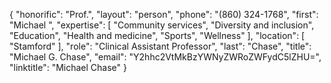 {
  "honorific": "Prof.",
  "layout": "person",
  "phone": "(860) 324-1768",
  "first": "Michael ",
  "expertise": [
    "Community services",
    "Diversity and inclusion",
    "Education",
    "Health and medicine",
    "Sports",
    "Wellness"
  ],
  "location": [
    "Stamford"
  ],
  "role": "Clinical Assistant Professor",
  "last": "Chase",
  "title": "Michael G. Chase",
  "email": "Y2hhc2VtMkBzYWNyZWRoZWFydC5lZHU=",
  "linktitle": "Michael Chase"
}